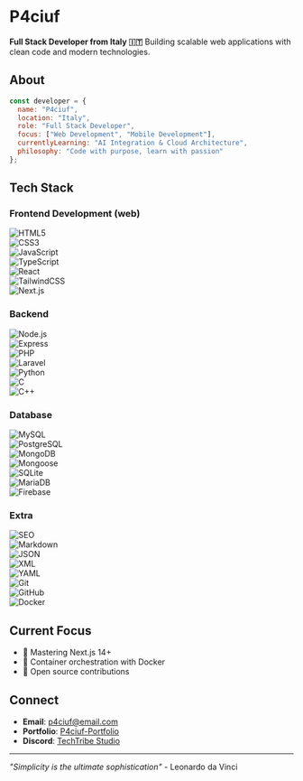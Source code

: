 # P4ciuf
**Full Stack Developer from Italy 🇮🇹**
Building scalable web applications with clean code and modern technologies.

## About
```javascript
const developer = {
  name: "P4ciuf",
  location: "Italy",
  role: "Full Stack Developer",
  focus: ["Web Development", "Mobile Development"],
  currentlyLearning: "AI Integration & Cloud Architecture",
  philosophy: "Code with purpose, learn with passion"
};
```

## Tech Stack

### Frontend Development (web)
![HTML5](https://img.shields.io/badge/HTML5-E34F26?style=flat-square&logo=html5&logoColor=white)<br>
![CSS3](https://img.shields.io/badge/CSS3-1572B6?style=flat-square&logo=css3&logoColor=white)<br>
![JavaScript](https://img.shields.io/badge/JavaScript-F7DF1E?style=flat-square&logo=javascript&logoColor=black)<br>
![TypeScript](https://img.shields.io/badge/TypeScript-007ACC?style=flat-square&logo=typescript&logoColor=white)<br>
![React](https://img.shields.io/badge/React-20232A?style=flat-square&logo=react&logoColor=61DAFB)<br>
![TailwindCSS](https://img.shields.io/badge/Tailwind_CSS-38B2AC?style=flat-square&logo=tailwind-css&logoColor=white)<br>
![Next.js](https://img.shields.io/badge/Next.js-000000?style=flat-square&logo=next.js&logoColor=white)

### Backend
![Node.js](https://img.shields.io/badge/Node.js-43853D?style=flat-square&logo=node.js&logoColor=white)<br>
![Express](https://img.shields.io/badge/Express.js-404D59?style=flat-square&logo=express&logoColor=white)<br>
![PHP](https://img.shields.io/badge/PHP-777BB4?style=flat-square&logo=php&logoColor=white)<br>
![Laravel](https://img.shields.io/badge/Laravel-FF2D20?style=flat-square&logo=laravel&logoColor=white)<br>
![Python](https://img.shields.io/badge/Python-3776AB?style=flat-square&logo=python&logoColor=white)<br>
![C](https://img.shields.io/badge/C-00599C?style=flat-square&logo=c&logoColor=white)<br>
![C++](https://img.shields.io/badge/C%2B%2B-00599C?style=flat-square&logo=c%2B%2B&logoColor=white)<br>

### Database
![MySQL](https://img.shields.io/badge/MySQL-005C84?style=flat-square&logo=mysql&logoColor=white)<br>
![PostgreSQL](https://img.shields.io/badge/PostgreSQL-316192?style=flat-square&logo=postgresql&logoColor=white)<br>
![MongoDB](https://img.shields.io/badge/MongoDB-4EA94B?style=flat-square&logo=mongodb&logoColor=white)<br>
![Mongoose](https://img.shields.io/badge/Mongoose-880000?style=flat-square&logo=mongoose&logoColor=white)<br>
![SQLite](https://img.shields.io/badge/SQLite-07405E?style=flat-square&logo=sqlite&logoColor=white)<br>
![MariaDB](https://img.shields.io/badge/MariaDB-003545?style=flat-square&logo=mariadb&logoColor=white)<br>
![Firebase](https://img.shields.io/badge/Firebase-039BE5?style=flat-square&logo=firebase&logoColor=white)

### Extra
![SEO](https://img.shields.io/badge/SEO-4285F4?style=flat-square&logo=google&logoColor=white)<br>
![Markdown](https://img.shields.io/badge/Markdown-000000?style=flat-square&logo=markdown&logoColor=white)<br>
![JSON](https://img.shields.io/badge/JSON-000000?style=flat-square&logo=json&logoColor=white)<br>
![XML](https://img.shields.io/badge/XML-FF6600?style=flat-square&logo=xml&logoColor=white)<br>
![YAML](https://img.shields.io/badge/YAML-CB171E?style=flat-square&logo=yaml&logoColor=white)<br>
![Git](https://img.shields.io/badge/Git-F05032?style=flat-square&logo=git&logoColor=white)<br>
![GitHub](https://img.shields.io/badge/GitHub-100000?style=flat-square&logo=github&logoColor=white)<br>
![Docker](https://img.shields.io/badge/Docker-2496ED?style=flat-square&logo=docker&logoColor=white)

## Current Focus
- 🚀 Mastering Next.js 14+
- 🐳 Container orchestration with Docker
- 🌟 Open source contributions

## Connect
- **Email**: p4ciuf@email.com
- **Portfolio**: [P4ciuf-Portfolio](https://p4ciuf.netlify.app/)
- **Discord**: [TechTribe Studio](https://discord.gg/Z4cjcrGX8K)

---
*"Simplicity is the ultimate sophistication"* - Leonardo da Vinci

